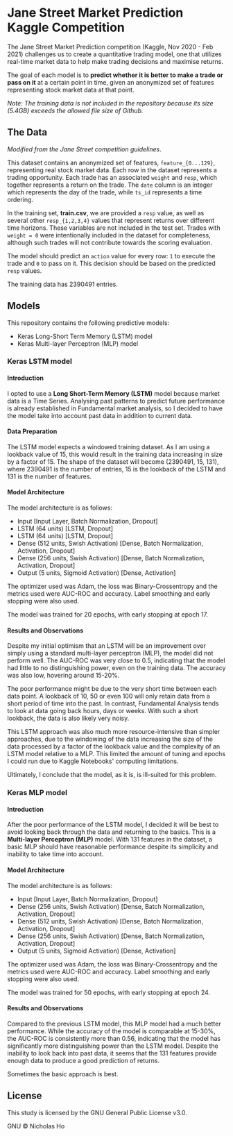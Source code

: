 # Jane Street Market Prediction Kaggle Competition

The Jane Street Market Prediction competition (Kaggle, Nov 2020 - Feb 2021) challenges us to create a quantitative trading model, one that utilizes real-time market data to help make trading decisions and maximise returns.

The goal of each model is to **predict whether it is better to make a trade or pass on it** at a certain point in time, given an anonymized set of features representing stock market data at that point.

*Note: The training data is not included in the repository because its size (5.4GB) exceeds the allowed file size of Github.*

## The Data

*Modified from the Jane Street competition guidelines*.

This dataset contains an anonymized set of features, `feature_{0...129}`, representing real stock market data. Each row in the dataset represents a trading opportunity. Each trade has an associated `weight` and `resp`, which together represents a return on the trade. The `date` column is an integer which represents the day of the trade, while `ts_id` represents a time ordering.

In the training set, **train.csv**, we are provided a `resp` value, as well as several other `resp_{1,2,3,4}` values that represent returns over different time horizons. These variables are not included in the test set. Trades with `weight = 0` were intentionally included in the dataset for completeness, although such trades will not contribute towards the scoring evaluation.

The model should predict an `action` value for every row: `1` to execute the trade and `0` to pass on it. This decision should be based on the predicted `resp` values.

The training data has 2390491 entries.

## Models

This repository contains the following predictive models:

- Keras Long-Short Term Memory (LSTM) model
- Keras Multi-layer Perceptron (MLP) model

### Keras LSTM model

#### Introduction

I opted to use a **Long Short-Term Memory (LSTM)** model because market data is a Time Series. Analysing past patterns to predict future performance is already established in Fundamental market analysis, so I decided to have the model take into account past data in addition to current data.

#### Data Preparation

The LSTM model expects a windowed training dataset. As I am using a lookback value of 15, this would result in the training data increasing in size by a factor of 15. The shape of the dataset will become (2390491, 15, 131), where 2390491 is the number of entries, 15 is the lookback of the LSTM and 131 is the number of features.

#### Model Architecture

The model architecture is as follows:

- Input [Input Layer, Batch Normalization, Dropout]
- LSTM (64 units) [LSTM, Dropout]
- LSTM (64 units) [LSTM, Dropout]
- Dense (512 units, Swish Activation) [Dense, Batch Normalization, Activation, Dropout]
- Dense (256 units, Swish Activation) [Dense, Batch Normalization, Activation, Dropout]
- Output (5 units, Sigmoid Activation) [Dense, Activation]

The optimizer used was Adam, the loss was Binary-Crossentropy and the metrics used were AUC-ROC and accuracy. Label smoothing and early stopping were also used.

The model was trained for 20 epochs, with early stopping at epoch 17.

#### Results and Observations

Despite my initial optimism that an LSTM will be an improvement over simply using a standard multi-layer perceptron (MLP), the model did not perform well. The AUC-ROC was very close to 0.5, indicating that the model had little to no distinguishing power, even on the training data. The accuracy was also low, hovering around 15-20%.

The poor performance might be due to the very short time between each data point. A lookback of 10, 50 or even 100 will only retain data from a short period of time into the past. In contrast, Fundamental Analysis tends to look at data going back hours, days or weeks. With such a short lookback, the data is also likely very noisy.

This LSTM approach was also much more resource-intensive than simpler approaches, due to the windowing of the data increasing the size of the data processed by a factor of the lookback value and the complexity of an LSTM model relative to a MLP. This limited the amount of tuning and epochs I could run due to Kaggle Notebooks' computing limitations.

Ultimately, I conclude that the model, as it is, is ill-suited for this problem.

### Keras MLP model

#### Introduction

After the poor performance of the LSTM model, I decided it will be best to avoid looking back through the data and returning to the basics. This is a **Multi-layer Perceptron (MLP)** model. With 131 features in the dataset, a basic MLP should have reasonable performance despite its simplicity and inability to take time into account.

#### Model Architecture

The model architecture is as follows:

- Input [Input Layer, Batch Normalization, Dropout]
- Dense (256 units, Swish Activation) [Dense, Batch Normalization, Activation, Dropout]
- Dense (512 units, Swish Activation) [Dense, Batch Normalization, Activation, Dropout]
- Dense (256 units, Swish Activation) [Dense, Batch Normalization, Activation, Dropout]
- Output (5 units, Sigmoid Activation) [Dense, Activation]

The optimizer used was Adam, the loss was Binary-Crossentropy and the metrics used were AUC-ROC and accuracy. Label smoothing and early stopping were also used.

The model was trained for 50 epochs, with early stopping at epoch 24.

#### Results and Observations

Compared to the previous LSTM model, this MLP model had a much better performance. While the accuracy of the model is comparable at 15-30%, the AUC-ROC is consistently more than 0.56, indicating that the model has significantly more distinguishing power than the LSTM model. Despite the inability to look back into past data, it seems that the 131 features provide enough data to produce a good prediction of returns.

Sometimes the basic approach is best.

## License

This study is licensed by the GNU General Public License v3.0.

GNU © Nicholas Ho
